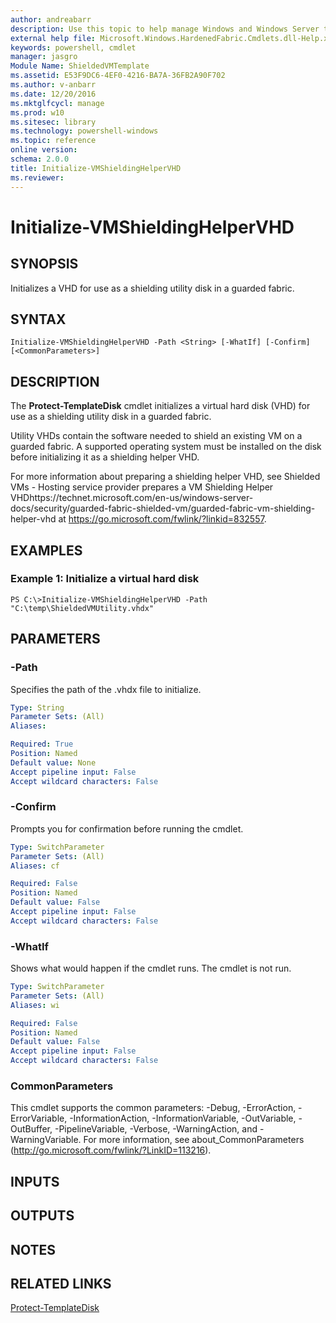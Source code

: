 ```yaml
---
author: andreabarr
description: Use this topic to help manage Windows and Windows Server technologies with Windows PowerShell.
external help file: Microsoft.Windows.HardenedFabric.Cmdlets.dll-Help.xml
keywords: powershell, cmdlet
manager: jasgro
Module Name: ShieldedVMTemplate
ms.assetid: E53F9DC6-4EF0-4216-BA7A-36FB2A90F702
ms.author: v-anbarr
ms.date: 12/20/2016
ms.mktglfcycl: manage
ms.prod: w10
ms.sitesec: library
ms.technology: powershell-windows
ms.topic: reference
online version: 
schema: 2.0.0
title: Initialize-VMShieldingHelperVHD
ms.reviewer:
---
```


# Initialize-VMShieldingHelperVHD

## SYNOPSIS
Initializes a VHD for use as a shielding utility disk in a guarded fabric.

## SYNTAX

```
Initialize-VMShieldingHelperVHD -Path <String> [-WhatIf] [-Confirm] [<CommonParameters>]
```

## DESCRIPTION
The **Protect-TemplateDisk** cmdlet initializes a virtual hard disk (VHD) for use as a shielding utility disk in a guarded fabric.

Utility VHDs contain the software needed to shield an existing VM on a guarded fabric.
A supported operating system must be installed on the disk before initializing it as a shielding helper VHD.

For more information about preparing a shielding helper VHD, see Shielded VMs - Hosting service provider prepares a VM Shielding Helper VHDhttps://technet.microsoft.com/en-us/windows-server-docs/security/guarded-fabric-shielded-vm/guarded-fabric-vm-shielding-helper-vhd at https://go.microsoft.com/fwlink/?linkid=832557.

## EXAMPLES

### Example 1: Initialize a virtual hard disk
```
PS C:\>Initialize-VMShieldingHelperVHD -Path "C:\temp\ShieldedVMUtility.vhdx"
```

## PARAMETERS

### -Path
Specifies the path of the .vhdx file to initialize.

```yaml
Type: String
Parameter Sets: (All)
Aliases: 

Required: True
Position: Named
Default value: None
Accept pipeline input: False
Accept wildcard characters: False
```

### -Confirm
Prompts you for confirmation before running the cmdlet.

```yaml
Type: SwitchParameter
Parameter Sets: (All)
Aliases: cf

Required: False
Position: Named
Default value: False
Accept pipeline input: False
Accept wildcard characters: False
```

### -WhatIf
Shows what would happen if the cmdlet runs.
The cmdlet is not run.

```yaml
Type: SwitchParameter
Parameter Sets: (All)
Aliases: wi

Required: False
Position: Named
Default value: False
Accept pipeline input: False
Accept wildcard characters: False
```

### CommonParameters
This cmdlet supports the common parameters: -Debug, -ErrorAction, -ErrorVariable, -InformationAction, -InformationVariable, -OutVariable, -OutBuffer, -PipelineVariable, -Verbose, -WarningAction, and -WarningVariable. For more information, see about_CommonParameters (http://go.microsoft.com/fwlink/?LinkID=113216).

## INPUTS

## OUTPUTS

## NOTES

## RELATED LINKS

[Protect-TemplateDisk](./Protect-TemplateDisk.md)

